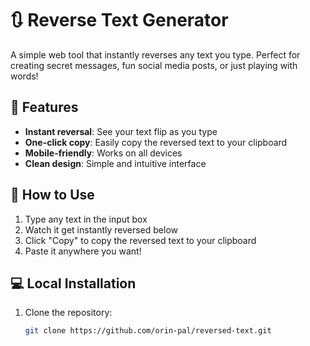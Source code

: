 # 🔃 Reverse Text Generator

A simple web tool that instantly reverses any text you type. Perfect for creating secret messages, fun social media posts, or just playing with words!

## 🌟 Features

- **Instant reversal**: See your text flip as you type
- **One-click copy**: Easily copy the reversed text to your clipboard
- **Mobile-friendly**: Works on all devices
- **Clean design**: Simple and intuitive interface

## 🚀 How to Use

1. Type any text in the input box
2. Watch it get instantly reversed below
3. Click "Copy" to copy the reversed text to your clipboard
4. Paste it anywhere you want!

## 💻 Local Installation

1. Clone the repository:
   ```bash
   git clone https://github.com/orin-pal/reversed-text.git
   ```
